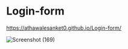 # Login-form
https://athawalesanket0.github.io/Login-form/

![Screenshot (169)](https://github.com/athawalesanket0/Login-form/assets/108395509/1cab21f6-3f9a-485b-bc55-a2fda6e82343)
